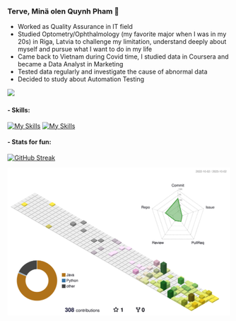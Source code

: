 
### Terve, Minä olen Quynh Pham 👋 
- Worked as Quality Assurance in IT field
- Studied Optometry/Ophthalmology (my favorite major when I was in my 20s) in Riga, Latvia to challenge my limitation, understand deeply about myself and pursue what I want to do in my life
- Came back to Vietnam during Covid time, I studied data in Coursera and became a Data Analyst in Marketing 
- Tested data regularly and investigate the cause of abnormal data
- Decided to study about Automation Testing
  
![](https://komarev.com/ghpvc/?username=ttqp2812fi&color=brightgreen)
#### - Skills: 

[![My Skills](https://skills.thijs.gg/icons?i=java,python&theme=light)](https://skills.thijs.gg) 
[![My Skills](https://skills.thijs.gg/icons?i=mysql,postgres&theme=light)](https://skills.thijs.gg)

#### - Stats for fun:

[![GitHub Streak](https://streak-stats.demolab.com/?user=ttqp2812fi&theme=merko&date_format=j/n/Y)](https://git.io/streak-stats)

![](./profile-3d-contrib/profile-season.svg)

